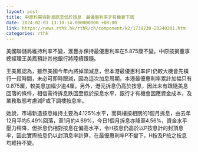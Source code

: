 ```yaml
---
layout: post
title: 中原料需待拆息跌至低於按息　最優惠利率才有機會下調
date: 2024-02-01 13:10:14.000000000 +08:00
link: https://news.rthk.hk/rthk/ch/component/k2/1738730-20240201.htm
categories: rthk
---
```


美國聯儲局維持利率不變，滙豐亦保持最優惠利率在5.875厘不變。中原按揭董事總經理王美鳳預計其他銀行將陸續跟隨。

王美鳳認為，雖然美國今年內將掉頭減息，但本港最優惠利率(P)仍較大機會先橫行一段時間，未必可即時跟減，因為這次加息周期，本港最優惠利率累計加幅只有0.875厘，較美息加幅少逾4厘。另外，港元拆息仍高於按息，因此未有跟隨美息回落的條件，相信需待拆息跌回至低於按息水平，銀行才有機會因應資金成本，及業務取態考慮減P或下調樓按息率。

她說，市場新造按息維持主要為4.125%水平，而與樓按相關的1個月拆息，由去年12月平均5.49%回落，至1月約4.69%，今日1個月拆息亦降至4.56%，資金水平壓力稍降，但拆息仍相對按息在偏高水平，令H按息仍高於以P按息計的封頂息率，因此實際按息仍以封頂息率計算，在最優惠利率P不變下，H按及P按之按息均維持不變。

